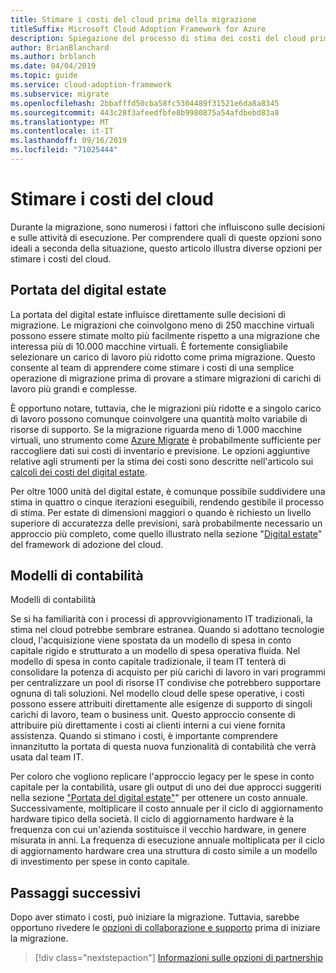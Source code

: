 ```yaml
---
title: Stimare i costi del cloud prima della migrazione
titleSuffix: Microsoft Cloud Adoption Framework for Azure
description: Spiegazione del processo di stima dei costi del cloud prima della migrazione.
author: BrianBlanchard
ms.author: brblanch
ms.date: 04/04/2019
ms.topic: guide
ms.service: cloud-adoption-framework
ms.subservice: migrate
ms.openlocfilehash: 2bbafffd50cba58fc5304489f31521e6da8a8345
ms.sourcegitcommit: 443c28f3afeedfbfe8b9980875a54afdbebd83a8
ms.translationtype: MT
ms.contentlocale: it-IT
ms.lasthandoff: 09/16/2019
ms.locfileid: "71025444"
---
```

# <a name="estimate-cloud-costs"></a>Stimare i costi del cloud

Durante la migrazione, sono numerosi i fattori che influiscono sulle decisioni e sulle attività di esecuzione. Per comprendere quali di queste opzioni sono ideali a seconda della situazione, questo articolo illustra diverse opzioni per stimare i costi del cloud.

## <a name="digital-estate-size"></a>Portata del digital estate

La portata del digital estate influisce direttamente sulle decisioni di migrazione. Le migrazioni che coinvolgono meno di 250 macchine virtuali possono essere stimate molto più facilmente rispetto a una migrazione che interessa più di 10.000 macchine virtuali. È fortemente consigliabile selezionare un carico di lavoro più ridotto come prima migrazione. Questo consente al team di apprendere come stimare i costi di una semplice operazione di migrazione prima di provare a stimare migrazioni di carichi di lavoro più grandi e complesse.

È opportuno notare, tuttavia, che le migrazioni più ridotte e a singolo carico di lavoro possono comunque coinvolgere una quantità molto variabile di risorse di supporto. Se la migrazione riguarda meno di 1.000 macchine virtuali, uno strumento come [Azure Migrate](https://docs.microsoft.com/azure/migrate/migrate-overview) è probabilmente sufficiente per raccogliere dati sui costi di inventario e previsione. Le opzioni aggiuntive relative agli strumenti per la stima dei costi sono descritte nell'articolo sui [calcoli dei costi del digital estate](../../../digital-estate/calculate.md).

Per oltre 1000 unità del digital estate, è comunque possibile suddividere una stima in quattro o cinque iterazioni eseguibili, rendendo gestibile il processo di stima. Per estate di dimensioni maggiori o quando è richiesto un livello superiore di accuratezza delle previsioni, sarà probabilmente necessario un approccio più completo, come quello illustrato nella sezione "[Digital estate](../../../digital-estate/index.md)" del framework di adozione del cloud.

## <a name="accounting-models"></a>Modelli di contabilità

Modelli di contabilità

Se si ha familiarità con i processi di approvvigionamento IT tradizionali, la stima nel cloud potrebbe sembrare estranea. Quando si adottano tecnologie cloud, l'acquisizione viene spostata da un modello di spesa in conto capitale rigido e strutturato a un modello di spesa operativa fluida. Nel modello di spesa in conto capitale tradizionale, il team IT tenterà di consolidare la potenza di acquisto per più carichi di lavoro in vari programmi per centralizzare un pool di risorse IT condivise che potrebbero supportare ognuna di tali soluzioni. Nel modello cloud delle spese operative, i costi possono essere attribuiti direttamente alle esigenze di supporto di singoli carichi di lavoro, team o business unit. Questo approccio consente di attribuire più direttamente i costi ai clienti interni a cui viene fornita assistenza. Quando si stimano i costi, è importante comprendere innanzitutto la portata di questa nuova funzionalità di contabilità che verrà usata dal team IT.

Per coloro che vogliono replicare l'approccio legacy per le spese in conto capitale per la contabilità, usare gli output di uno dei due approcci suggeriti nella sezione ["Portata del digital estate"](#digital-estate-size)" per ottenere un costo annuale. Successivamente, moltiplicare il costo annuale per il ciclo di aggiornamento hardware tipico della società. Il ciclo di aggiornamento hardware è la frequenza con cui un'azienda sostituisce il vecchio hardware, in genere misurata in anni. La frequenza di esecuzione annuale moltiplicata per il ciclo di aggiornamento hardware crea una struttura di costo simile a un modello di investimento per spese in conto capitale.

## <a name="next-steps"></a>Passaggi successivi

Dopo aver stimato i costi, può iniziare la migrazione. Tuttavia, sarebbe opportuno rivedere le [opzioni di collaborazione e supporto](./partnership-options.md) prima di iniziare la migrazione.

> [!div class="nextstepaction"]
> [Informazioni sulle opzioni di partnership](./partnership-options.md)
